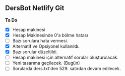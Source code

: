 ## DersBot Netlify Git
**To Do**
 - [x] Hesap makinesi
 - [x] Hesap Makinesinde 0'a bölme hatası
 - [ ] Bazı sorulara hata vermesi.
 - [x] Alternatif ve Opsiyonel kullanıldı.
 - [x] Bazı sorular düzeltildi.
 - [ ] Hesap makinesi için alternatif sorular oluşturulacak. 
 - [ ] Yeni tasarıma geçilecek. (Bugün)
 - [ ] Sorularda ders.txt'den 529. satırdan devam edilecek.
